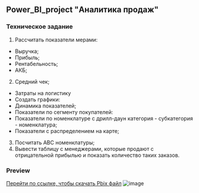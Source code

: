 ## Power_BI_project "Аналитика продаж"

### Техническое задание

1. Рассчитать показатели мерами:
- Выручка;
- Прибыль;
- Рентабельность;
- АКБ;
2. Средний чек;
- Затраты на логистику
- Создать графики:
- Динамика показателей;
- Показатели по сегменту покупателей:
- Показатели по номенклатуре с дрилл-даун категория - субкатегория - номенклатура;
- Показатели с распределением на карте;
3. Посчитать АВС номенклатуры;
4. Вывести таблицу с менеджерами, которые продают с отрицательной прибылью и показать количество таких заказов.

### Preview
[Перейти по ссылке, чтобы скачать Pbix файл](https://drive.google.com/file/d/1FtgBINEHCcujWNhGL99isSdACJik5nzT/view)
![image](https://github.com/alexandra-arzhanukhina/Power_BI_project/assets/128599734/9dd963a5-1efb-4700-a756-b429d8742c70)



